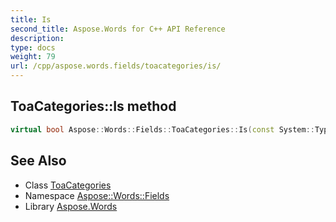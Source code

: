 ```yaml
---
title: Is
second_title: Aspose.Words for C++ API Reference
description: 
type: docs
weight: 79
url: /cpp/aspose.words.fields/toacategories/is/
---
```

## ToaCategories::Is method




```cpp
virtual bool Aspose::Words::Fields::ToaCategories::Is(const System::TypeInfo &target) const override
```

## See Also

* Class [ToaCategories](../)
* Namespace [Aspose::Words::Fields](../../)
* Library [Aspose.Words](../../../)

